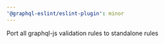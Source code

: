 ```yaml
---
'@graphql-eslint/eslint-plugin': minor
---
```


Port all graphql-js validation rules to standalone rules

